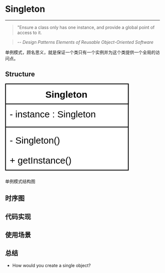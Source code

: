 # Singleton

---
> "Ensure a class only has one instance, and provide a global point of access to
it.

> -- *Design Patterns Elements of Reusable Object-Oriented Software*

单例模式，顾名思义，就是保证一个类只有一个实例并为这个类提供一个全局的访问点。
   
   

## Structure
![单例模式结构图](img/singleton/SingletonStructure.png)

单例模式结构图



## 时序图

## 代码实现

## 使用场景

## 总结
* How would you create a single object?



